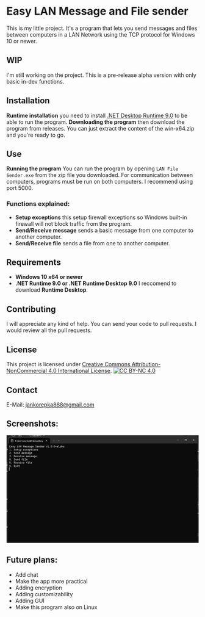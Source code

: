 # Easy LAN Message and File sender
This is my little project. It's a program that lets you send messages and files between computers in a LAN Network using the TCP protocol for Windows 10 or newer.
## WIP
I'm still working on the project. This is a pre-release alpha version with only basic in-dev functions.
## Installation
**Runtime installation** you need to install [.NET Desktop Runtime 9.0](https://download.visualstudio.microsoft.com/download/pr/685792b6-4827-4dca-a971-bce5d7905170/1bf61b02151bc56e763dc711e45f0e1e/windowsdesktop-runtime-9.0.0-win-x64.exe) to be able to run the program.
**Downloading the program** then download the program from releases. You can just extract the content of the win-x64.zip and you're ready to go.
## Use
**Running the program** You can run the program by opening `LAN File Sender.exe` from the zip file you downloaded. For communication between computers, programs must be run on both computers. I recommend using port 5000.
### Functions explained:

 - **Setup exceptions** this setup firewall exceptions so Windows built-in firewall will not block traffic from the program.
 - **Send/Receive message** sends a basic message from one computer to another computer.
 - **Send/Receive file** sends a file from one to another computer.
 
## Requirements
 - **Windows 10 x64 or newer**
 - **.NET Runtime 9.0 or .NET Runtime Desktop 9.0** I reccomend to download **Runtime Desktop**.
## Contributing
I will appreciate any kind of help. You can send your code to pull requests. I would review all the pull requests.
## License
This project is licensed under [Creative Commons Attribution-NonCommercial 4.0 International License](https://creativecommons.org/licenses/by-nc/4.0/).
[![CC BY-NC 4.0](https://mirrors.creativecommons.org/presskit/buttons/88x31/png/by-nc.png)](https://creativecommons.org/licenses/by-nc/4.0/)
## Contact
E-Mail: [jankorepka888@gmail.com](mailto:jankorepka888@gmail.com)

## Screenshots:
![Main menu screenshot on Windows](https://github.com/JaatrovyKnedlicek/Easy-LAN-Message-sender/blob/main/screenshots/image.png?raw=true)

## Future plans:

 - Add chat
 - Make the app more practical
 - Adding encryption
 - Adding customizability
 - Adding GUI
 - Make this program also on Linux
